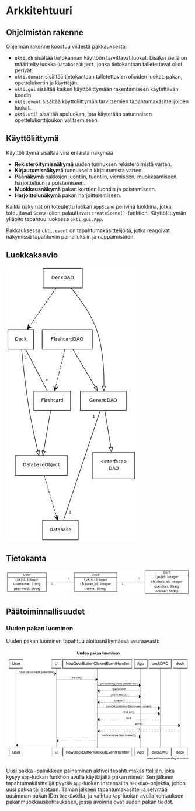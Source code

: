 # Arkkitehtuuri

## Ohjelmiston rakenne

Ohjelman rakenne koostuu viidestä pakkauksesta:

* `okti.db` sisältää tietokannan käyttöön tarvittavat luokat. Lisäksi siellä on määritelty luokka `DatabaseObject`, jonka tietokantaan talletettavat oliot perivät.
* `okti.domain` sisältää tietokantaan talletettavien olioiden luokat: pakan, opettelukortin ja käyttäjän.
* `okti.gui` sisältää kaiken käyttöliittymään rakentamiseen käytettävän koodin.
* `okti.event` sisältää käyttöliittymän tarvitsemien tapahtumakäsittelijöiden luokat.
* `okti.util` sisältää apuluokan, jota käytetään satunnaisen opettelukorttijoukon valitsemiseen.

## Käyttöliittymä

Käyttöliittymä sisältää viisi erilaista näkymää

* __Rekisteröitymisnäkymä__ uuden tunnuksen rekisteröimistä varten.
* __Kirjautumisnäkymä__ tunnuksella kirjautumista varten.
* __Päänäkymä__ pakkojen luontiin, tuontiin, viemiseen, muokkaamiseen, harjoitteluun ja poistamiseen.
* __Muokkausnäkymä__ pakan korttien luontiin ja poistamiseen.
* __Harjoittelunäkymä__ pakan harjoittelemiseen.

Kaikki näkymät on toteutettu luokan `AppScene` perivinä luokkina, jotka toteuttavat `Scene`-olion palauttavan `createScene()`-funktion. Käyttöliittymän ylläpito tapahtuu luokassa `okti.gui.App`.

Pakkauksessa `okti.event` on tapahtumakäsittelijöitä, jotka reagoivat näkymissä tapahtuviin painalluksiin ja näppäimistöön.

## Luokkakaavio

![Luokkakaavio](https://github.com/Kalakuh/ohte/blob/master/dokumentaatio/class.png)

## Tietokanta

![Tietokantakaavio](https://github.com/Kalakuh/ohte/blob/master/dokumentaatio/relation.png)

## Päätoiminnallisuudet

### Uuden pakan luominen

Uuden pakan luominen tapahtuu aloitusnäkymässä seuraavasti:

![Uusi pakka](https://github.com/Kalakuh/ohte/blob/master/dokumentaatio/new_deck.png)

Uusi pakka -painikkeen painaminen aktivoi tapahtumakäsittelijän, joka kysyy `App`-luokan funktion avulla käyttäjältä pakan nimeä. Sen jälkeen tapahtumakäsittelijä pyytää `App`-luokan instanssilta `DeckDAO`-objektia, johon uusi pakka talletetaan. Tämän jälkeen tapahtumakäsittelijä selvittää uusimman pakan ID:n `DeckDAO`:lta, ja vaihtaa `App`-luokan avulla kohtauksen pakanmuokkauskohtaukseen, jossa avoinna ovat uuden pakan tiedot.
